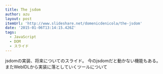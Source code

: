 ```yaml
---
title: The jsdom
author: azu
layout: post
itemUrl: 'http://www.slideshare.net/domenicdenicola/the-jsdom'
date: '2015-01-06T13:14:15.426Z'
tags:
  - JavaScript
  - DOM
  - スライド
---
```

jsdomの実装、将来についてのスライド。
今のjsdomだと動かない機能もある。
またWebIDLから実装に落としていくツールについて
